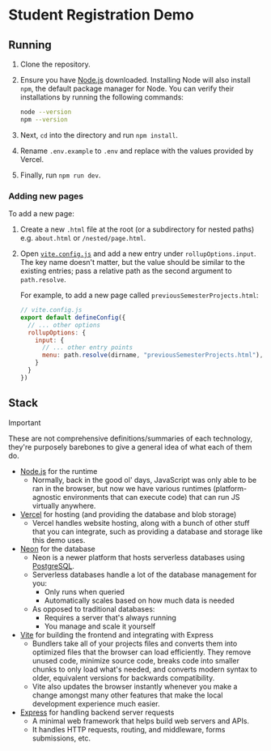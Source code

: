 # Student Registration Demo

## Running

1. Clone the repository.
2. Ensure you have [Node.js](https://nodejs.org/en/download) downloaded. Installing Node will also install `npm`, the default package manager for Node. You can verify their installations by running the following commands:

    ```sh
    node --version
    npm --version
    ```

3. Next, `cd` into the directory and run `npm install`.
4. Rename `.env.example` to `.env` and replace with the values provided by Vercel.
5. Finally, run `npm run dev`.

### Adding new pages

To add a new page:

1. Create a new `.html` file at the root (or a subdirectory for nested paths) e.g. `about.html` or `/nested/page.html`.
2. Open [`vite.config.js`](/vite.config.js) and add a new entry under `rollupOptions.input`. The key name doesn't matter, but the value should be similar to the existing entries; pass a relative path as the second argument to `path.resolve`.

    For example, to add a new page called `previousSemesterProjects.html`:

    ```js
    // vite.config.js
    export default defineConfig({
      // ... other options
      rollupOptions: {
        input: {
          // ... other entry points
          menu: path.resolve(dirname, "previousSemesterProjects.html"),
        }
      }
    })
    ```

## Stack

> [!IMPORTANT]
> These are not comprehensive definitions/summaries of each technology, they're purposely barebones to give a general idea of what each of them do.

- [Node.js](https://nodejs.org/en) for the runtime
  - Normally, back in the good ol' days, JavaScript was only able to be ran in the browser, but now we have various runtimes (platform-agnostic environments that can execute code) that can run JS virtually anywhere.
- [Vercel](https://vercel.com/) for hosting (and providing the database and blob storage)
  - Vercel handles website hosting, along with a bunch of other stuff that you can integrate, such as providing a database and storage like this demo uses.
- [Neon](https://neon.tech/) for the database
  - Neon is a newer platform that hosts serverless databases using [PostgreSQL](https://www.postgresql.org/).
  - Serverless databases handle a lot of the database management for you:
    - Only runs when queried
    - Automatically scales based on how much data is needed
  - As opposed to traditional databases:
    - Requires a server that's always running
    - You manage and scale it yourself
- [Vite](http://vitejs.dev/) for building the frontend and integrating with Express
  - Bundlers take all of your projects files and converts them into optimized files that the browser can load efficiently. They remove unused code, minimize source code, breaks code into smaller chunks to only load what's needed, and converts modern syntax to older, equivalent versions for backwards compatibility.
  - Vite also updates the browser instantly whenever you make a change amongst many other features that make the local development experience much easier.
- [Express](https://expressjs.com/) for handling backend server requests
  - A minimal web framework that helps build web servers and APIs.
  - It handles HTTP requests, routing, and middleware, forms submissions, etc.
